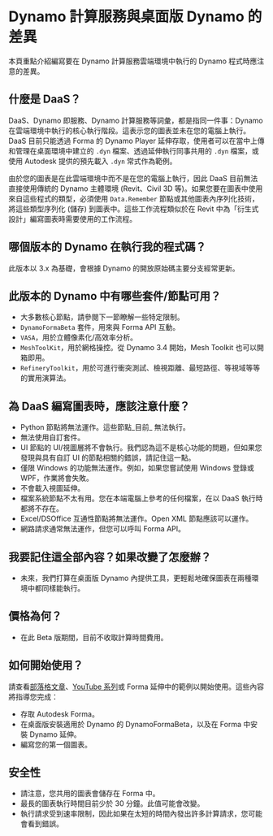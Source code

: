 # Dynamo 計算服務與桌面版 Dynamo 的差異

本頁重點介紹編寫要在 Dynamo 計算服務雲端環境中執行的 Dynamo 程式時應注意的差異。

## 什麼是 DaaS？

DaaS、Dynamo 即服務、Dynamo 計算服務等詞彙，都是指同一件事：Dynamo 在雲端環境中執行的核心執行階段。這表示您的圖表並未在您的電腦上執行。DaaS 目前只能透過 Forma 的 Dynamo Player 延伸存取，使用者可以在當中上傳和管理在桌面環境中建立的 `.dyn` 檔案、透過延伸執行同事共用的 `.dyn` 檔案，或使用 Autodesk 提供的預先載入 `.dyn` 常式作為範例。

由於您的圖表是在此雲端環境中而不是在您的電腦上執行，因此 DaaS 目前無法直接使用傳統的 Dynamo 主體環境 (Revit、Civil 3D 等)。如果您要在圖表中使用來自這些程式的類型，必須使用 `Data.Remember` 節點或其他圖表內序列化技術，將這些類型序列化 (儲存) 到圖表中。這些工作流程類似於在 Revit 中為「衍生式設計」編寫圖表時需要使用的工作流程。

## 哪個版本的 Dynamo 在執行我的程式碼？

此版本以 3.x 為基礎，會根據 Dynamo 的開放原始碼主要分支經常更新。

## 此版本的 Dynamo 中有哪些套件/節點可用？

* 大多數核心節點，請參閱下一節瞭解一些特定限制。
* `DynamoFormaBeta` 套件，用來與 Forma API 互動。
* `VASA`，用於立體像素化/高效率分析。
* `MeshToolKit`，用於網格操控。從 Dynamo 3.4 開始，Mesh Toolkit 也可以開箱即用。
* `RefineryToolkit`，用於可進行衝突測試、檢視距離、最短路徑、等視域等等的實用演算法。

## 為 DaaS 編寫圖表時，應該注意什麼？

* Python 節點將無法運作。這些節點_目前_ 無法執行。
* 無法使用自訂套件。
* UI 節點的 UI/視圖層將不會執行。我們認為這不是核心功能的問題，但如果您發現與具有自訂 UI 的節點相關的錯誤，請記住這一點。
* 僅限 Windows 的功能無法運作。例如，如果您嘗試使用 Windows 登錄或 WPF，作業將會失敗。
* 不會載入視圖延伸。
* 檔案系統節點不太有用。您在本端電腦上參考的任何檔案，在以 DaaS 執行時都將不存在。
* Excel/DSOffice 互通性節點將無法運作。Open XML 節點應該可以運作。
* 網路請求通常無法運作，但您可以呼叫 Forma API。

## 我要記住這全部內容？如果改變了怎麼辦？

* 未來，我們打算在桌面版 Dynamo 內提供工具，更輕鬆地確保圖表在兩種環境中都同樣能執行。

## 價格為何？

* 在此 Beta 版期間，目前不收取計算時間費用。

## 如何開始使用？

請查看[部落格文章](https://dynamobim.org/dynamo-as-a-service-powers-up-dynamo-player-in-forma/)、[YouTube 系列](https://www.youtube.com/playlist?list=PLY-ggSrSwbZqlbQG1i45bpT8clCJp08wD)或 Forma 延伸中的範例以開始使用。這些內容將指導您完成：

* 存取 Autodesk Forma。
* 在桌面版安裝適用於 Dynamo 的 DynamoFormaBeta，以及在 Forma 中安裝 Dynamo 延伸。
* 編寫您的第一個圖表。

## 安全性

* 請注意，您共用的圖表會儲存在 Forma 中。
* 最長的圖表執行時間目前少於 30 分鐘。此值可能會改變。
* 執行請求受到速率限制，因此如果在太短的時間內發出許多計算請求，您可能會看到錯誤。
